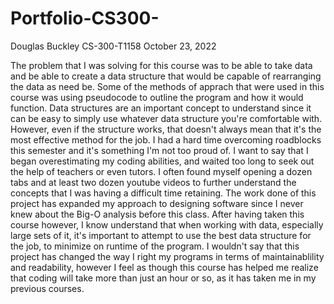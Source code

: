 # Portfolio-CS300-
Douglas Buckley
CS-300-T1158
October 23, 2022


  The problem that I was solving for this course was to be able to take data and be able to create a data structure that would be capable of rearranging the data as need be. Some of the methods of apprach that were used in this course was using pseudocode to outline the program and how it would function. Data structures are an important concept to understand since it can be easy to simply use whatever data structure you're comfortable with. However, even if the structure works, that doesn't always mean that it's the most effective method for the job. 
  I had a hard time overcoming roadblocks this semester and it's something I'm not too proud of. I want to say that I began overestimating my coding abilities, and waited too long to seek out the help of teachers or even tutors. I often found myself opening a dozen tabs and at least two dozen youtube videos to further understand the concepts that I was having a difficult time retaining. The work done of this project has expanded my approach to designing software since I never knew about the Big-O analysis before this class. After having taken this course however, I know understand that when working with data, especially large sets of it, it's important to attempt to use the best data structure for the job, to minimize on runtime of the program. I wouldn't say that this project has changed the way I right my programs in terms of maintainablility and readability, however I feel as though this course has helped me realize that coding will take more than just an hour or so, as it has taken me in my previous courses. 
